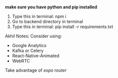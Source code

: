 **make sure you have python and pip installed**

1. Type this in terminal: npm i
2. Go to backend directory in terminal
3. Type this in terminal: pip install -r requirements.txt


Akhil Notes:
Consider using:
- Google Analytics
- Kafka or Celery
- React-Native-Animated
- WebRTC

Take advantage of *expo router*
